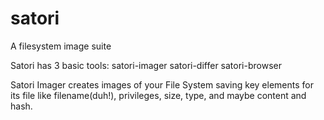 # satori
A filesystem image suite

Satori has 3 basic tools:
  satori-imager
  satori-differ
  satori-browser
  
Satori Imager creates images of your File System saving key elements for its file like filename(duh!), privileges, size, type, and maybe content and hash.





